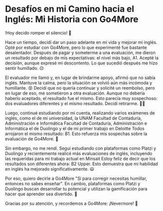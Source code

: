 # Desafíos en mi Camino hacia el Inglés: Mi Historia con Go4More

!Hoy decido romper el silencio! 💬

Hace un tiempo, decidí dar un paso adelante en mi vida y mejorar mi inglés. Opté por estudiar con Go4More, pero lo que experimenté fue bastante desalentador. Después de pagar y someterme a una evaluación, me dieron un resultado por debajo de mis expectativas: el nivel más bajo, A1. Acepté la decisión, aunque expresé mi descontento. Lo que sucedió después me hizo sentir humillado. 😔

El evaluador me llamó y, en lugar de brindarme apoyo, afirmó que no sabía inglés. Mantuve la calma, pero la situación se volvió aún más incómoda y humillante. 😡 Decidí que no quería continuar y solicité un reembolso, pero en lugar de eso, me sometieron a otra evaluación. Aunque no debería haberlo aceptado, el resultado fue el mismo. Esto parecía muy sospechoso: dos evaluadores diferentes y el mismo resultado. Decidí retirarme. 🙅‍♂️

Luego, continué estudiando por mi cuenta, realizando varios exámenes de inglés, como el de mi universidad, la UNAM Facultad de Contaduría, Administración e Informática Facultad de Contaduría, Administración e Informática el de Duolingo y el de mi primer trabajo en Deloitte Todos arrojaron el mismo resultado: B1. Esto refuerza mis sospechas sobre la evaluación de Go4More. 😤

Sin embargo, no me rendí. Seguí estudiando con plataformas como Platzi y Duolingo y recientemente realicé más evaluaciones de inglés, incluyendo las requeridas para mi trabajo actual en Minsait Estoy feliz de decir que los resultados son diferentes ahora: B2 Upper. Esto demuestra que mi habilidad en inglés ha mejorado significativamente. 😃

Por eso, quiero decirle a Go4More "Si para corregir necesitas humillar, entonces no sabes enseñar". En cambio, plataformas como Platzi y Duolingo buscan desarrollar tu potencial y utilizan la gamificación para hacer que aprender sea divertido. 🚀

Gracias por su atención, y recordemos a Go4More: ¡Nevermore! 🦉 

